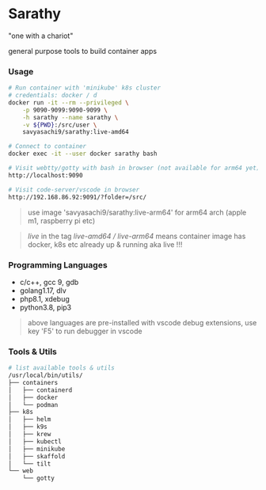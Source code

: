 # Sarathy
"one with a chariot"

general purpose tools to build container apps

### Usage
```bash
# Run container with 'minikube' k8s cluster
# credentials: docker / d
docker run -it --rm --privileged \
    -p 9090-9099:9090-9099 \
    -h sarathy --name sarathy \
    -v ${PWD}:/src/user \
    savyasachi9/sarathy:live-amd64

# Connect to container
docker exec -it --user docker sarathy bash

# Visit webtty/gotty with bash in browser (not available for arm64 yet)
http://localhost:9090

# Visit code-server/vscode in browser
http://192.168.86.92:9091/?folder=/src/

```
> use image 'savyasachi9/sarathy:live-arm64' for arm64 arch (apple m1, raspberry pi etc)

> *live* in the tag *live-amd64 / live-arm64* means container image has docker, k8s etc already up & running aka live !!!

### Programming Languages
- c/c++, gcc 9, gdb
- golang1.17, dlv
- php8.1, xdebug
- python3.8, pip3

> above languages are pre-installed with vscode debug extensions, use key 'F5' to run debugger in vscode


### Tools & Utils
```bash
# list available tools & utils
/usr/local/bin/utils/
├── containers
│   ├── containerd
│   ├── docker
│   └── podman
├── k8s
│   ├── helm
│   ├── k9s
│   ├── krew
│   ├── kubectl
│   ├── minikube
│   ├── skaffold
│   └── tilt
└── web
    └── gotty
```
